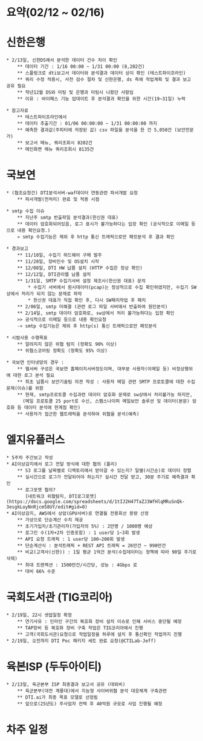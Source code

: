 # 요약(02/12 ~ 02/16)

# 신한은행
    * 2/13일, 신한DS에서 분석한 데이터 건수 차이 확인
        ** 데이터 기간 : 1/16 00:00 ~ 1/31 00:00 (8,202건)
        ** 스플렁크로 dti보고서 데이터와 분석결과 데이터 상이 확인 (테스트파이프라인)
        ** 쿼리 수정 적용시, 사전 검수 절차 및 신한은행, ds 측에 작업계획 및 결과 보고 공유 필요
        ** 작년12월 DS와 미팅 및 은행과 미팅시 나왔던 사항임
        ** 이유 : 바이패스 기능 업데이트 후 분석결과 확인을 위한 시간(19~31일) 누락

    * 참고자료
        ** 테스트파이프라인에서
        ** 데이터 추출기간 : 01/06 00:00:00 ~ 1/31 00:00:00 까지
        ** 예측한 결과값(주피터에 저장된 값) csv 파일을 분석을 한 건 5,050건 (보안전문가)
        ** 보고서 메뉴, 쿼리조회시 8202건
        ** 메인화면 메뉴 쿼리조회시 8135건

# 국보연
    * (협조요청건) DTI분석서버-waf데이터 연동관련 파서개발 요청
        ** 파서개발(전처리) 완료 및 적용 시점
    
    * smtp 수집 이슈
        ** 지난주 smtp 반출파일 분석결과(한신권 대표)
        ** 데이터 암호화되어있음, 로그 표시가 불가능하다는 입장 확인 (공식적으로 이메일 등으로 내용 확인요청.)
        » smtp 수집기능은 제외 후 http 통신 트래픽으로만 패킷분석 후 결과 확인

    * 경과보고
        ** 11/10일, 수집기 하드웨어 구매 발주
        ** 11/28일, 장비인수 및 OS설치 시작
        ** 12/08일, DTI HW 납품 설치 (HTTP 수집은 정상 확인)
        ** 12/12일, DTI관리웹 남품 설치
        ** 1/31일, SMTP 수집기서버 설정 제조사(한신권 대표) 문의
            * 수집기 서버에서 원시데이터(pcap)는 정상적으로 수집 확인하였지만, 수집기 SW상에서 처리가 되지 않는 문제로 파악
            * 한신권 대표가 직접 확인 후, 다시 SW패치작업 후 패치
        ** 2/06일, smtp 미해결 (관련 로그 파일 서버에서 반출하여 원인분석)
        ** 2/14일, smtp 데이터 암호화로, sw상에서 처리 불가능하다는 입장 확인 
        >> 공식적으로 이메일 등으로 내용 확인요청
        -» smtp 수집기능은 제외 후 http(s) 통신 트래픽으로만 패킷분석

    * 시범사용 수행목표 
        ** 알려지지 않은 위협 탐지 (정확도 90% 이상)
        ** 위협스코어링 정확도 (정확도 95% 이상)

    * 국보연 인터넷망의 경우 : 
        ** 웹서버 구성은 국보연 홈페이지서버정도이며, 대부분 사용자(이메일 등) 비정상행위에 대한 로그 분석 필요
        ** 최초 납품시 보안기술팀 의견 작성 : 사용자 메일 관련 SMTP 프로토콜에 대한 수집 문제(이슈)를 위함
        ** 현재, smtp프로토콜 수집과련 데이터 암호화 문제로 sw상에서 처리불가능 하지만, 
          (메일 프로토콜 25 port로 수신, 스팸스나이퍼 메일보안 솔루션 및 데이터(본문) 암호화 등 데이터 분석에 한계점 확인)
        ** 사용자가 접근한 웹트래픽을 분석하여 위협을 분석(예측)


# 엘지유플러스
    * 5주차 주간보고 작성
    * AI이상감지에서 로그 전달 방식에 대한 협의 (플리)
        ** S3 로그를 날짜별로 디렉토리에서 받아갈 수 있는지? 일별(시간순)로 데이터 정렬
        ** 실시간으로 로그가 전달되어야 하는지? 실시간 전달 받고, 30분 주기로 예측결과 확인
        ** 로그포맷 협의?
           [네트워크 위협탐지, DTI로그포맷] (https://docs.google.com/spreadsheets/d/1tIJ2H47TaZJ3WfHlqMRuSnQk-3esgkLoyNnRjcm58UY/edit#gid=0)
    * AI이상감지, AWS에서 상암(GPU서버)로 연결될 전용회선 용량 산정
        ** 가상으로 단순계산 수치 제공
        ** 초기가입자/초기관리자(가입자의 5%) : 2만명 / 1000명 예상
        ** 로그인 수(1차+2차 인증포함) : 1 user당 1~3회 발생
        ** API 요청 트래픽 : 1 user당 100~200회 발생
        ** 단순계산식 : 분석트래픽 + REST API 트래픽 = 26만건 ~ 990만건
        ** 비교(고객사(신한)) : 1일 평균 1억건 분석(수집데이터는 정책에 따라 90일 주기로 삭제)
        ** 최대 트랜젝션 : 1500만건/시간당, 성능 : 4Gbps 로 
        ** 대비 66% 수준 

# 국회도서관 (TIG코리아)
    * 2/19일, 22시 셋업일정 확정
        ** 연기사유 : 인라인 구간의 복호화 장비 설치 이슈로 인해 서비스 중단될 예정 
        ** TAP장비 등 복호화 장비 구축 작업은 TIG코리아에서 진행
        ** 고객(국회도서관)요청으로 작업일정을 하루에 설치 후 통신확인 작업까지 진행
    * 2/19일, 오전까지 DTI Poc 패키지 세트 완료 요청(@CTILab-Jeff)

# 육본ISP (두두아이티)
    * 2/13일, 육군본부 ISP 최종결과 보고서 공유 (대외비)
        ** 육군본부(대전 계룡대)에서 지능형 사이버위협 분석 대응체계 구축관련
        ** DTI.ai가 최종 목표 모델로 선정됨
        ** 앞으로(25년도) 주사업자 컨택 후 40억원 규모로 사업 진행될 예정


# 차주 일정